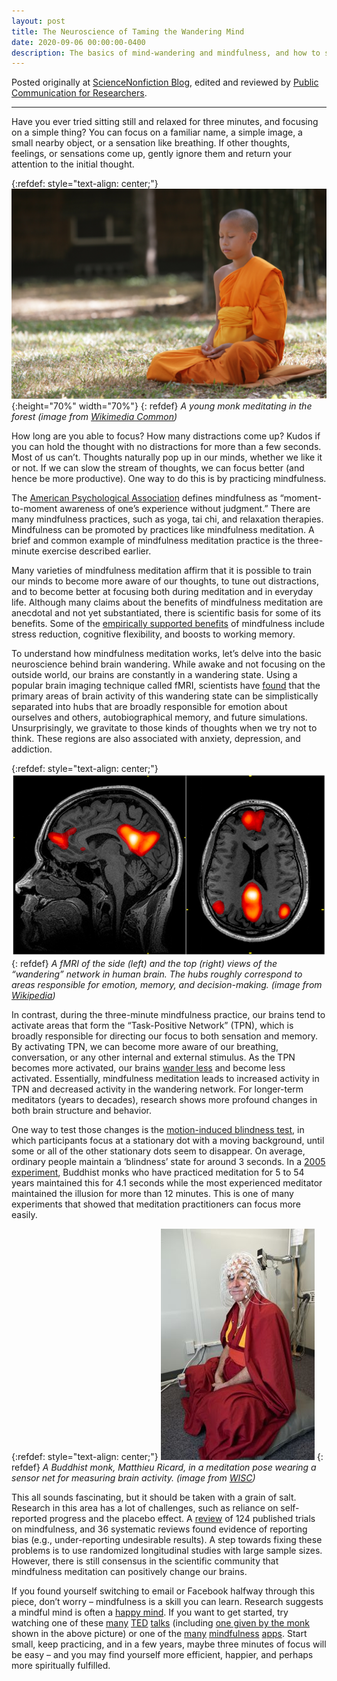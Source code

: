 ```yaml
---
layout: post
title: The Neuroscience of Taming the Wandering Mind
date: 2020-09-06 00:00:00-0400
description: The basics of mind-wandering and mindfulness, and how to start meditation.
---
```


Posted originally at [ScienceNonfiction Blog](https://sciencenonfiction.org/2017/09/06/the-neuroscience-of-taming-the-wandering-mind/), edited and reviewed by [Public Communication for Researchers](https://www.cmu.edu/student-org/pcr/).

____


Have you ever tried sitting still and relaxed for three minutes, and focusing on a simple thing? You can focus on a familiar name, a simple image, a small nearby object, or a sensation like breathing. If other thoughts, feelings, or sensations come up, gently ignore them and return your attention to the initial thought.

{:refdef: style="text-align: center;"}
![Novice Meditating in Forest](/assets/img/Novice_meditating_in_forest.jpg){:height="70%" width="70%"}
{: refdef}
*A young monk meditating in the forest (image from [Wikimedia Common](https://upload.wikimedia.org/wikipedia/commons/9/98))*


How long are you able to focus? How many distractions come up? Kudos if you can hold the thought with no distractions for more than a few seconds. Most of us can’t. Thoughts naturally pop up in our minds, whether we like it or not. If we can slow the stream of thoughts, we can focus better (and hence be more productive). One way to do this is by practicing mindfulness.

The [American Psychological Association](http://www.apa.org/monitor/2012/07-08/ce-corner.aspx) defines mindfulness as “moment-to-moment awareness of one’s experience without judgment.” There are many mindfulness practices, such as yoga, tai chi, and relaxation therapies. Mindfulness can be promoted by practices like mindfulness meditation. A brief and common example of mindfulness meditation practice is the three-minute exercise described earlier.

Many varieties of mindfulness meditation affirm that it is possible to train our minds to become more aware of our thoughts, to tune out distractions, and to become better at focusing both during meditation and in everyday life. Although many claims about the benefits of mindfulness meditation are anecdotal and not yet substantiated, there is scientific basis for some of its benefits. Some of the [empirically supported benefits](http://www.apa.org/monitor/2012/07-08/ce-corner.aspx) of mindfulness include stress reduction, cognitive flexibility, and boosts to working memory.

To understand how mindfulness meditation works, let’s delve into the basic neuroscience behind brain wandering. While awake and not focusing on the outside world, our brains are constantly in a wandering state. Using a popular brain imaging technique called fMRI, scientists have [found](http://onlinelibrary.wiley.com/doi/10.1111/nyas.12360/abstract) that the primary areas of brain activity of this wandering state can be simplistically separated into hubs that are broadly responsible for emotion about ourselves and others, autobiographical memory, and future simulations. Unsurprisingly, we gravitate to those kinds of thoughts when we try not to think. These regions are also associated with anxiety, depression, and addiction.


{:refdef: style="text-align: center;"}
![Default Mode Network](/assets/img/default_mode_network-wrnmmc.jpg)
{: refdef}
*A fMRI of the side (left) and the top (right) views of the “wandering” network in human brain. The hubs roughly correspond to areas responsible for emotion, memory, and decision-making. (image from [Wikipedia](https://en.wikipedia.org/wiki/Default_mode_network))*


In contrast, during the three-minute mindfulness practice, our brains tend to activate areas that form the “Task-Positive Network” (TPN), which is broadly responsible for directing our focus to both sensation and memory. By activating TPN, we can become more aware of our breathing, conversation, or any other internal and external stimulus. As the TPN becomes more activated, our brains [wander less](https://www.ncbi.nlm.nih.gov/pmc/articles/PMC1157105/) and become less activated. Essentially, mindfulness meditation leads to increased activity in TPN and decreased activity in the wandering network. For longer-term meditators (years to decades), research shows more profound changes in both brain structure and behavior.

One way to test those changes is the [motion-induced blindness test](https://en.wikipedia.org/wiki/Motion-induced_blindness), in which participants focus at a stationary dot with a moving background, until some or all of the other stationary dots seem to disappear. On average, ordinary people maintain a ‘blindness’ state for around 3 seconds. In a [2005 experiment](http://www.nature.com/news/2005/050606/full/news050606-8.html), Buddhist monks who have practiced meditation for 5 to 54 years maintained this for 4.1 seconds while the most experienced meditator maintained the illusion for more than 12 minutes. This is one of many experiments that showed that meditation practitioners can focus more easily.

{:refdef: style="text-align: center;"}
![Buddhist monk with sensor net](/assets/img/WLBIB_monk_EEG08_2827.jpg)
{: refdef}
*A Buddhist monk, Matthieu Ricard, in a meditation pose wearing a sensor net for measuring brain activity. (image from [WISC](http://news.wisc.edu/newsphotos/davidson08.html))*


This all sounds fascinating, but it should be taken with a grain of salt. Research in this area has a lot of challenges, such as reliance on self-reported progress and the placebo effect. A [review](http://journals.plos.org/plosone/article?id=10.1371/journal.pone.0153220) of 124 published trials on mindfulness, and 36 systematic reviews found evidence of reporting bias (e.g., under-reporting undesirable results). A step towards fixing these problems is to use randomized longitudinal studies with large sample sizes. However, there is still consensus in the scientific community that mindfulness meditation can positively change our brains.

If you found yourself switching to email or Facebook halfway through this piece, don’t worry – mindfulness is a skill you can learn. Research suggests a mindful mind is often a [happy mind](https://news.harvard.edu/gazette/story/2010/11/wandering-mind-not-a-happy-mind). If you want to get started, try watching one of these [many](https://www.ted.com/talks/andy_puddicombe_all_it_takes_is_10_mindful_minutes) [TED](https://www.ted.com/talks/pico_iyer_the_art_of_stillness) [talks](https://www.ted.com/talks/amishi_jha_how_to_tame_your_wandering_mind) (including [one given by the monk](https://www.ted.com/talks/matthieu_ricard_on_the_habits_of_happiness) shown in the above picture) or one of the [many](https://www.headspace.com/) [mindfulness](https://www.calm.com/) [apps](https://insighttimer.com/). Start small, keep practicing, and in a few years, maybe three minutes of focus will be easy – and you may find yourself more efficient, happier, and perhaps more spiritually fulfilled.